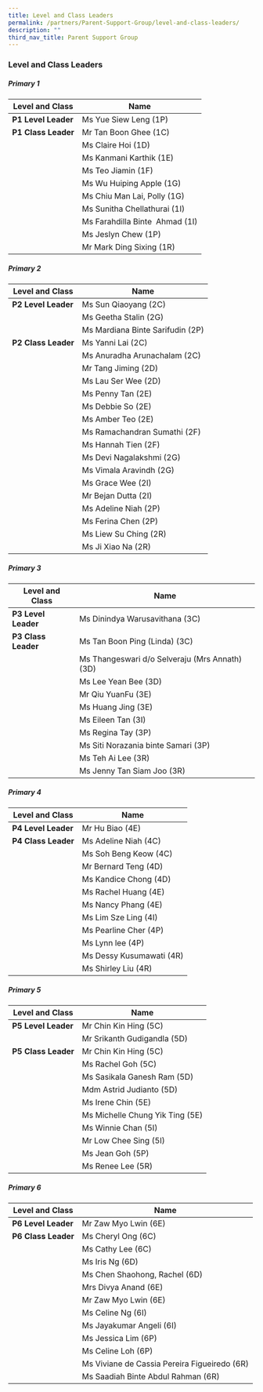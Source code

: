 ```yaml
---
title: Level and Class Leaders
permalink: /partners/Parent-Support-Group/level-and-class-leaders/
description: ""
third_nav_title: Parent Support Group
---
```

### Level and Class Leaders


##### Primary 1
|Level and Class |Name|
| -------- | -------- | 
| **P1 Level Leader** | Ms Yue Siew Leng (1P) | 
| **P1 Class Leader**   | Mr Tan Boon Ghee (1C)|
||Ms Claire Hoi (1D)|
||Ms Kanmani Karthik (1E) | 
||Ms Teo Jiamin (1F) | 
||Ms Wu Huiping Apple (1G)  | 
||Ms Chiu Man Lai, Polly (1G) |
||Ms Sunitha Chellathurai (1I)  | 
||Ms Farahdilla Binte  Ahmad (1I)  |
||Ms Jeslyn Chew (1P)  | 
||Mr Mark Ding Sixing (1R)| 


##### Primary 2
|Level and Class |Name|
| -------- | -------- | 
| **P2 Level Leader** | Ms Sun Qiaoyang (2C)| 
||Ms Geetha Stalin (2G)|
||Ms Mardiana Binte Sarifudin (2P)|
| **P2 Class Leader**   | Ms Yanni Lai (2C)|
||Ms Anuradha Arunachalam (2C)|
||Mr Tang Jiming (2D)|
||Ms Lau Ser Wee (2D)|
||Ms Penny Tan (2E)|
||Ms Debbie So (2E)|
||Ms Amber Teo (2E)|
||Ms Ramachandran Sumathi (2F)|
||Ms Hannah Tien (2F)|
||Ms Devi Nagalakshmi (2G)|
||Ms Vimala Aravindh (2G)|
||Ms Grace Wee (2I)|
||Mr Bejan Dutta (2I)|
||Ms Adeline Niah (2P)|
||Ms Ferina Chen (2P)|
||Ms Liew Su Ching (2R)|
||Ms Ji Xiao Na (2R)|

##### Primary 3
|Level and Class |Name|
| -------- | -------- | 
| **P3 Level Leader** | Ms Dinindya Warusavithana (3C)| 
| **P3 Class Leader**   |Ms Tan Boon Ping (Linda) (3C)|
||Ms Thangeswari d/o Selveraju (Mrs Annath) (3D)|
||Ms Lee Yean Bee (3D)|
||Mr Qiu YuanFu (3E)|
||Ms Huang Jing (3E)|
||Ms Eileen Tan (3I)|
||Ms Regina Tay (3P)|
||Ms Siti Norazania binte Samari (3P)|
||Ms Teh Ai Lee (3R)|
||Ms Jenny Tan Siam Joo (3R)|


##### Primary 4
|Level and Class |Name|
| -------- | -------- | 
| **P4 Level Leader** |Mr Hu Biao (4E)| 
| **P4 Class Leader**   |Ms Adeline Niah (4C)|
||Ms Soh Beng Keow (4C)|
||Mr Bernard Teng (4D)|
||Ms Kandice Chong (4D)|
||Ms Rachel Huang (4E)|
||Ms Nancy Phang (4E)|
||Ms Lim Sze Ling (4I)|
||Ms Pearline Cher (4P)|
||Ms Lynn lee (4P)|
||Ms Dessy Kusumawati (4R)|
||Ms Shirley Liu (4R)|



##### Primary 5
|Level and Class |Name|
| -------- | -------- | 
| **P5 Level Leader** |Mr Chin Kin Hing (5C)| 
||Mr Srikanth Gudigandla (5D)|
| **P5 Class Leader**   |Mr Chin Kin Hing (5C)|
||Ms Rachel Goh (5C)|
||Ms Sasikala Ganesh Ram (5D)|
||Mdm Astrid Judianto (5D)|
||Ms Irene Chin (5E)|
||Ms Michelle Chung Yik Ting (5E)|
||Ms Winnie Chan (5I)|
||Mr Low Chee Sing (5I)|
||Ms Jean Goh (5P)|
||Ms Renee Lee (5R)|

##### Primary 6
|Level and Class |Name|
| -------- | -------- | 
| **P6 Level Leader** |Mr Zaw Myo Lwin (6E)| 
| **P6 Class Leader**   |Ms Cheryl Ong (6C)|
||Ms Cathy Lee (6C)|
||Ms Iris Ng (6D)|
||Ms Chen Shaohong, Rachel (6D)|
||Mrs Divya Anand (6E)|
||Mr Zaw Myo Lwin (6E)|
||Ms Celine Ng (6I)|
||Ms Jayakumar Angeli (6I)|
||Ms Jessica Lim (6P)|
||Ms Celine Loh (6P)|
||Ms Viviane de Cassia Pereira Figueiredo (6R)|
||Ms Saadiah Binte Abdul Rahman (6R)|